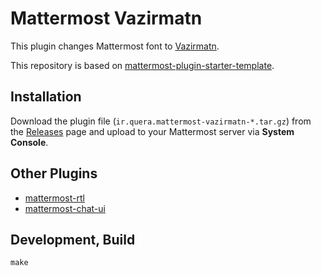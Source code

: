 # Mattermost Vazirmatn

This plugin changes Mattermost font to [Vazirmatn](https://github.com/rastikerdar/vazirmatn).

This repository is based on
[mattermost-plugin-starter-template](https://github.com/mattermost/mattermost-plugin-starter-template).

## Installation

Download the plugin file (`ir.quera.mattermost-vazirmatn-*.tar.gz`) from the
[Releases](https://github.com/QueraTeam/mattermost-vazirmatn/releases)
page and upload to your Mattermost  server via **System Console**.

## Other Plugins

- [mattermost-rtl](https://github.com/QueraTeam/mattermost-rtl)
- [mattermost-chat-ui](https://github.com/QueraTeam/mattermost-chat-ui)

## Development, Build

    make
